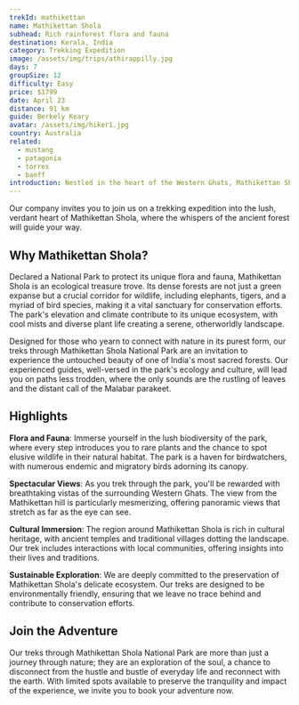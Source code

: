 ```yaml
---
trekId: mathikettan
name: Mathikettan Shola
subhead: Rich rainforest flora and fauna
destination: Kerala, India
category: Trekking Expedition
image: /assets/img/trips/athirappilly.jpg
days: 7
groupSize: 12
difficulty: Easy
price: $1799
date: April 23
distance: 91 km
guide: Berkely Keary
avatar: /assets/img/hiker1.jpg
country: Australia
related:
  - mustang
  - patagonia
  - torres
  - banff
introduction: Nestled in the heart of the Western Ghats, Mathikettan Shola National Park is a hidden gem waiting to be discovered by those who seek the road less traveled. With its name meaning 'mind-confusing forest' in Tamil, this enchanting sanctuary offers a labyrinth of biodiversity and pristine beauty that beckons adventurers, nature lovers, and solitude seekers alike.
---
```


Our company invites you to join us on a trekking expedition into the lush, verdant heart of Mathikettan Shola, where the whispers of the ancient forest will guide your way.

## Why Mathikettan Shola?

Declared a National Park to protect its unique flora and fauna, Mathikettan Shola is an ecological treasure trove. Its dense forests are not just a green expanse but a crucial corridor for wildlife, including elephants, tigers, and a myriad of bird species, making it a vital sanctuary for conservation efforts. The park's elevation and climate contribute to its unique ecosystem, with cool mists and diverse plant life creating a serene, otherworldly landscape.

Designed for those who yearn to connect with nature in its purest form, our treks through Mathikettan Shola National Park are an invitation to experience the untouched beauty of one of India's most sacred forests. Our experienced guides, well-versed in the park's ecology and culture, will lead you on paths less trodden, where the only sounds are the rustling of leaves and the distant call of the Malabar parakeet.

## Highlights

**Flora and Fauna**: Immerse yourself in the lush biodiversity of the park, where every step introduces you to rare plants and the chance to spot elusive wildlife in their natural habitat. The park is a haven for birdwatchers, with numerous endemic and migratory birds adorning its canopy.

**Spectacular Views**: As you trek through the park, you'll be rewarded with breathtaking vistas of the surrounding Western Ghats. The view from the Mathikettan hill is particularly mesmerizing, offering panoramic views that stretch as far as the eye can see.

**Cultural Immersion**: The region around Mathikettan Shola is rich in cultural heritage, with ancient temples and traditional villages dotting the landscape. Our trek includes interactions with local communities, offering insights into their lives and traditions.

**Sustainable Exploration**: We are deeply committed to the preservation of Mathikettan Shola's delicate ecosystem. Our treks are designed to be environmentally friendly, ensuring that we leave no trace behind and contribute to conservation efforts.

## Join the Adventure

Our treks through Mathikettan Shola National Park are more than just a journey through nature; they are an exploration of the soul, a chance to disconnect from the hustle and bustle of everyday life and reconnect with the earth. With limited spots available to preserve the tranquility and impact of the experience, we invite you to book your adventure now.
